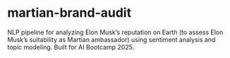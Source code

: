 # martian-brand-audit
NLP pipeline for analyzing Elon Musk’s reputation on Earth (to assess Elon Musk’s suitability as Martian ambassador) using sentiment analysis and topic modeling. Built for AI Bootcamp 2025.
